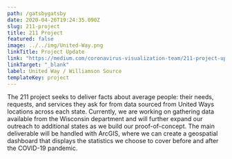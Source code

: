 ```yaml
---
path: /gatsbygatsby
date: 2020-04-26T19:24:35.090Z
slug: 211-project
title: 211 Project
featured: false
image: ../../img/United-Way.png
linkTitle: Project Update
link: "https://medium.com/coronavirus-visualization-team/211-project-update-1-9a89ada7d8a9?source=friends_link&sk=a4040434ebf57ee6153496bf94c64fb3"
linkTarget: "_blank"
label: United Way / Williamson Source
templateKey: project
---
```

The 211 project seeks to deliver facts about average people: their needs, requests, and services they ask for from data sourced from United Ways locations across each state. Currently, we are working on gathering data available from the Wisconsin department and will further expand our outreach to additional states as we build our proof-of-concept. The main deliverable will be handled with ArcGIS, where we can create a geospatial dashboard that displays the statistics we choose to cover before and after the COVID-19 pandemic.